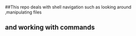 ##This repo deals with shell navigation such as looking around ,manipulating files 
## and working with commands
